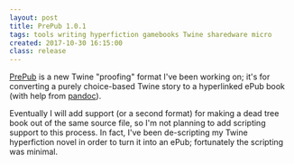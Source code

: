 ```yaml
---
layout: post
title: PrePub 1.0.1
tags: tools writing hyperfiction gamebooks Twine sharedware micro
created: 2017-10-30 16:15:00
class: release
---
```

[PrePub](/tools/scree/prepub/) is a new Twine "proofing" format I've been working on; it's for converting a purely choice-based Twine story to a hyperlinked ePub book (with help from [pandoc](http://pandoc.org)).

Eventually I will add support (or a second format) for making a dead tree book out of the same source file, so I'm not planning to add scripting support to this process.  In fact, I've been de-scripting my Twine hyperfiction novel in order to turn it into an ePub; fortunately the scripting was minimal.



